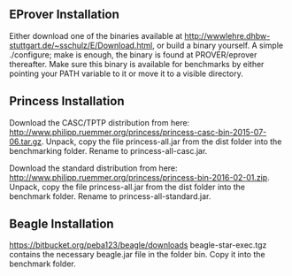 ## EProver Installation ##

Either download one of the binaries available at http://wwwlehre.dhbw-stuttgart.de/~sschulz/E/Download.html, or build a binary yourself. A simple ./configure; make is enough, the binary is found at PROVER/eprover thereafter.
Make sure this binary is available for benchmarks by either pointing your PATH variable to it or move it to a visible directory.

## Princess Installation ##

Download the CASC/TPTP distribution from here: http://www.philipp.ruemmer.org/princess/princess-casc-bin-2015-07-06.tar.gz. Unpack, copy the file princess-all.jar from the dist folder into the benchmarking folder. Rename to princess-all-casc.jar.

Download the standard distribution from here: http://www.philipp.ruemmer.org/princess/princess-bin-2016-02-01.zip. Unpack, copy the file princess-all.jar from the dist folder into the benchmark folder. Rename to princess-all-standard.jar.

## Beagle Installation ##

https://bitbucket.org/peba123/beagle/downloads
beagle-star-exec.tgz contains the necessary beagle.jar file in the folder bin. Copy it into the benchmark folder.

